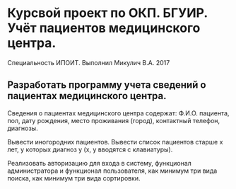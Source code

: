 # Курсвой проект по ОКП. БГУИР. Учёт пациентов медицинского центра.
Специальность ИПОИТ.
Выполнил Микулич В.А. 2017

## Разработать программу учета сведений о пациентах медицинского центра.

Сведения о пациентах медицинского центра содержат: Ф.И.О. пациента, пол, дату рождения, место проживания (город), контактный телефон, диагнозы. 

Вывести иногородних пациентов.
Вывести список пациентов старше х лет, у которых диагноз у (х, у вводятся с клавиатуры).

Реализовать авторизацию для входа в систему, функционал администратора и функционал пользователя, как минимум три вида поиска, как минимум три вида сортировки.
